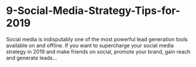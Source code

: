 # 9-Social-Media-Strategy-Tips-for-2019
Social media is indisputably one of the most powerful lead generation tools available on and offline. If you want to supercharge your social media strategy in 2019 and make friends on social, promote your brand, gain reach and generate leads…
